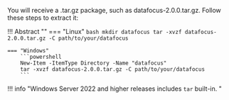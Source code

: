 You will receive a .tar.gz package, such as datafocus-2.0.0.tar.gz. Follow these steps to extract it:

!!! Abstract ""
    === "Linux"
        ```bash
        mkdir datafocus
        tar -xvzf datafocus-2.0.0.tar.gz -C path/to/your/datafocus  
        ```

    === "Windows"
        ```powershell
        New-Item -ItemType Directory -Name "datafocus"
        tar -xvzf datafocus-2.0.0.tar.gz -C path/to/your/datafocus  
        ```

!!! info "Windows Server 2022 and higher releases includes ```tar``` built-in. "